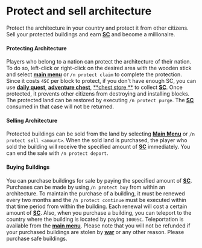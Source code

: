 # Protect and sell architecture
Protect the architecture in your country and protect it from other citizens. Sell your protected buildings and earn [**SC**](/guide/currency) and become a millionaire.

#### Protecting Architecture

Players who belong to a nation can protect the architecture of their nation. To do so, left-click or right-click on the desired area with the wooden stick and select [**main menu**](/*guide/menu) or ```/n protect claim``` to complete the protection. Since it costs ``4SC`` per block to protect, if you don't have enough SC, you can use [**daily quest**](/guide/dailyquest), [**adventure chest**](/guide/adventurechest), [**chest store **](/guide/chestshop) to collect [**SC**](/guide/currency). Once protected, it prevents other citizens from destroying and installing blocks. The protected land can be restored by executing ```/n protect purge```. The [**SC**](/guide/currency) consumed in that case will not be returned.


#### Selling Architecture

Protected buildings can be sold from the land by selecting [**Main Menu**](/guide/menu) or ```/n protect sell <amount>```. When the sold land is purchased, the player who sold the building will receive the specified amount of [**SC**](/guide/currency) immediately. You can end the sale with ```/n protect deport```.


#### Buying Buildings

You can purchase buildings for sale by paying the specified amount of [**SC**](/guide/currency). Purchases can be made by using ``/n protect buy`` from within an architecture. To maintain the purchase of a building, it must be renewed every two months and the ``/n protect continue`` must be executed within that time period from within the building. Each renewal will cost a certain amount of [**SC**](/guide/currency). Also, when you purchase a building, you can teleport to the country where the building is located by paying ``1000SC``. Teleportation is available from the [**main menu**](/guide/menu). Please note that you will not be refunded if your purchased buildings are stolen by [**war**](/guide/war) or any other reason. Please purchase safe buildings.

